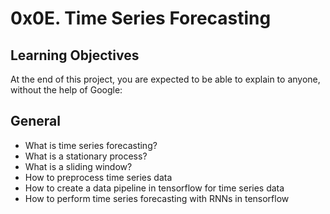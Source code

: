 # 0x0E. Time Series Forecasting

## Learning Objectives
At the end of this project, you are expected to be able to explain to anyone, without the help of Google:

## General
* What is time series forecasting?
* What is a stationary process?
* What is a sliding window?
* How to preprocess time series data
* How to create a data pipeline in tensorflow for time series data
* How to perform time series forecasting with RNNs in tensorflow

